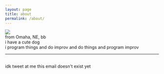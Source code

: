 ```yaml
---
layout: page
title: about
permalink: /about/
---
```


<img class="col one right circle-crop" src="/img/prof_pic.jpg">

<br/>
from Omaha, NE, bb
<br/> i have a cute dog
<br/> i program things and do improv and do things and program improv


<br/>
<hr/>
<br/>
<span class="contacticon center">
	<a href="https://resume.pricecomstock.com" target="_blank"><i class="fa fa-asterisk hover-fade is-hover-invert is-color-{% cycle 1, 2, 3, 4, 5, 6 %}"></i></a>
	<a href="https://news.ycombinator.com/user?id=pricecomstock" target="_blank"><i class="fab fa-hacker-news-square hover-fade is-hover-invert is-color-{% cycle 1, 2, 3, 4, 5, 6 %}"></i></a>
	<a href="https://github.com/pricecomstock" target="_blank"><i class="fab fa-github-square hover-fade is-hover-invert is-color-{% cycle 1, 2, 3, 4, 5, 6 %}"></i></a>
	<a href="https://www.linkedin.com/in/price-comstock-b44743117/" target="_blank"><i class="fab fa-linkedin hover-fade is-hover-invert is-color-{% cycle 1, 2, 3, 4, 5, 6 %}"></i></a>
	<!-- <a href="http://tumblr.com" target="_blank"><i class="fa fa-tumblr-square hover-fade is-hover-invert is-color-{ cycle 1, 2, 3, 4, 5, 6 %}"></i></a> -->
	<a href="https://twitter.com/price_comstock" target="_blank"><i class="fab fa-twitter-square hover-fade is-hover-invert is-color-{% cycle 1, 2, 3, 4, 5, 6 %}"></i></a>
	<a href="mailto:price@pricecomstock.com"><i class="fa fa-envelope-square hover-fade is-hover-invert is-color-{% cycle 1, 2, 3, 4, 5, 6 %}"></i></a>
</span>

<div class="col three caption">
	idk tweet at me this email doesn't exist yet
</div>

